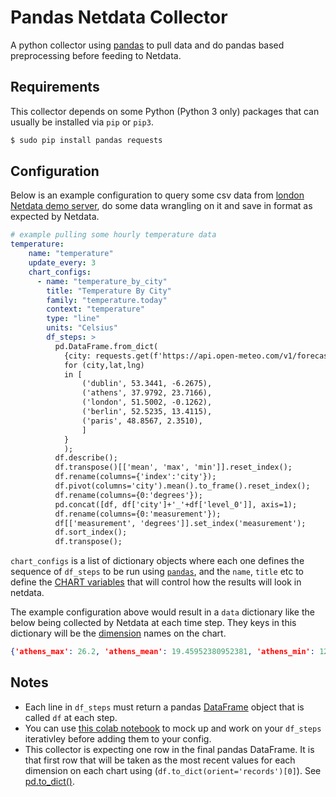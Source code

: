 <!--
title: "Pandas"
custom_edit_url: https://github.com/netdata/netdata/edit/master/collectors/python.d.plugin/pandas/README.md
-->

# Pandas Netdata Collector

A python collector using [pandas](https://pandas.pydata.org/) to pull data and do pandas based preprocessing before feeding to Netdata.

## Requirements

This collector depends on some Python (Python 3 only) packages that can usually be installed via `pip` or `pip3`.

```bash
$ sudo pip install pandas requests
```

## Configuration

Below is an example configuration to query some csv data from [london Netdata demo server](http://london.my-netdata.io/#after=-420;before=0;=undefined;theme=slate;utc=Europe%2FLondon), do some data wrangling on it and save in format as expected by Netdata.

```yaml
# example pulling some hourly temperature data
temperature:
    name: "temperature"
    update_every: 3
    chart_configs:
      - name: "temperature_by_city"
        title: "Temperature By City"
        family: "temperature.today"
        context: "temperature"
        type: "line"
        units: "Celsius"
        df_steps: >
          pd.DataFrame.from_dict(
            {city: requests.get(f'https://api.open-meteo.com/v1/forecast?latitude={lat}&longitude={lng}&hourly=temperature_2m').json()['hourly']['temperature_2m'] 
            for (city,lat,lng) 
            in [
                ('dublin', 53.3441, -6.2675),
                ('athens', 37.9792, 23.7166),
                ('london', 51.5002, -0.1262),
                ('berlin', 52.5235, 13.4115),
                ('paris', 48.8567, 2.3510),
                ]
            }
            );
          df.describe();                                               # get aggregate stats for each city;
          df.transpose()[['mean', 'max', 'min']].reset_index();        # just take mean, min, max;
          df.rename(columns={'index':'city'});                         # some column renaming;
          df.pivot(columns='city').mean().to_frame().reset_index();    # force to be one row per city;
          df.rename(columns={0:'degrees'});                            # some column renaming;
          pd.concat([df, df['city']+'_'+df['level_0']], axis=1);       # add new column combining city and summary measuement label;
          df.rename(columns={0:'measurement'});                        # some column renaming;
          df[['measurement', 'degrees']].set_index('measurement');     # just take two columns we want;
          df.sort_index();                                             # sort by city name;
          df.transpose();                                              # transpose so its just one wide row;
```

`chart_configs` is a list of dictionary objects where each one defines the sequence of `df_steps` to be run using [`pandas`](https://pandas.pydata.org/), 
and the `name`, `title` etc to define the 
[CHART variables](https://learn.netdata.cloud/docs/agent/collectors/python.d.plugin#global-variables-order-and-chart) 
that will control how the results will look in netdata.

The example configuration above would result in a `data` dictionary like the below being collected by Netdata at each time step. They keys in this dictionary will be the [dimension](https://learn.netdata.cloud/docs/agent/web#dimensions) names on the chart.

```json
{'athens_max': 26.2, 'athens_mean': 19.45952380952381, 'athens_min': 12.2, 'berlin_max': 17.4, 'berlin_mean': 10.764285714285714, 'berlin_min': 5.7, 'dublin_max': 15.3, 'dublin_mean': 12.008928571428571, 'dublin_min': 6.6, 'london_max': 18.9, 'london_mean': 12.510714285714286, 'london_min': 5.2, 'paris_max': 19.4, 'paris_mean': 12.054166666666665, 'paris_min': 4.8}
```

## Notes
  - Each line in `df_steps` must return a pandas [DataFrame](https://pandas.pydata.org/docs/reference/api/pandas.DataFrame.html) object that is called `df` at each step.
  - You can use [this colab notebook](https://colab.research.google.com/drive/1VYrddSegZqGtkWGFuiUbMbUk5f3rW6Hi?usp=sharing) to mock up and work on your `df_steps` iterativley before adding them to your config.
  - This collector is expecting one row in the final pandas DataFrame. It is that first row that will be taken as the most recent values for each dimension on each chart using (`df.to_dict(orient='records')[0]`). See [pd.to_dict()](https://pandas.pydata.org/docs/reference/api/pandas.DataFrame.to_dict.html).